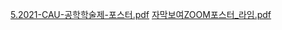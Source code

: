[5.2021-CAU-공학학술제-포스터.pdf](https://github.com/Capstone2-Rime/.github/files/11279523/5.2021-CAU-.-.pdf)
[자막보여ZOOM포스터_라임.pdf](https://github.com/Capstone2-Rime/.github/files/11279524/ZOOM._.pdf)
